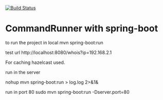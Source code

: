[![Build Status](https://travis-ci.org/ozkanpakdil/CommandRunner.svg?branch=master)](https://travis-ci.org/ozkanpakdil/CommandRunner)
# CommandRunner with spring-boot
to run the project in local
mvn spring-boot:run

test url http://localhost:8080/whois?ip=192.168.2.1

For caching hazelcast used.

run in the server

nohup mvn spring-boot:run > log.log 2>&1&

run in port 80
sudo mvn spring-boot:run -Dserver.port=80
